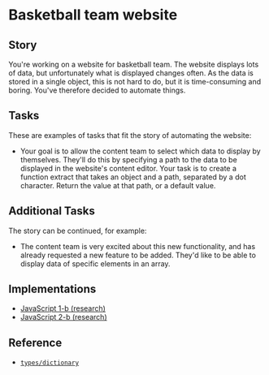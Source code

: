 # Basketball team website

## Story

You're working on a website for basketball team. The website displays lots of data, but unfortunately what is displayed changes often. As the data is stored in a single object, this is not hard to do, but it is time-consuming and boring. You've therefore decided to automate things.

## Tasks

These are examples of tasks that fit the story of automating the website:

- Your goal is to allow the content team to select which data to display by themselves. They'll do this by specifying a path to the data to be displayed in the website's content editor. Your task is to create a function extract that takes an object and a path, separated by a dot character. Return the value at that path, or a default value.

## Additional Tasks

The story can be continued, for example:

- The content team is very excited about this new functionality, and has already requested a new feature to be added. They'd like to be able to display data of specific elements in an array.

## Implementations

- [JavaScript 1-b (research)][implementation-javascript-research-1-b]
- [JavaScript 2-b (research)][implementation-javascript-research-2-b]

## Reference

- [`types/dictionary`][types-dictionary]

[types-dictionary]: ../types/dictionary.md
[implementation-javascript-research-1-b]: https://github.com/exercism/research_experiment_1/tree/master/exercises/javascript-1-b/README.md
[implementation-javascript-research-2-b]: https://github.com/exercism/research_experiment_1/tree/master/exercises/javascript-2-b/README.md
